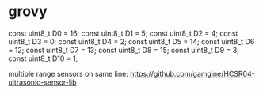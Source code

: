 # grovy

const uint8_t D0   = 16;
const uint8_t D1   = 5;
const uint8_t D2   = 4;
const uint8_t D3   = 0;
const uint8_t D4   = 2;
const uint8_t D5   = 14;
const uint8_t D6   = 12;
const uint8_t D7   = 13;
const uint8_t D8   = 15;
const uint8_t D9   = 3;
const uint8_t D10  = 1;

multiple range sensors on same line:
https://github.com/gamgine/HCSR04-ultrasonic-sensor-lib

